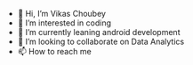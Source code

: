 - 👋 Hi, I’m Vikas Choubey
- 👀 I’m interested in coding
- 🌱 I’m currently leaning android development
- 💞️ I’m looking to collaborate on Data Analytics 
- 📫 How to reach me 

<!---
vikaschoubey20github/vikaschoubey20github is a ✨ special ✨ repository because its `README.md` (this file) appears on your GitHub profile.
You can click the Preview link to take a look at your changes.
--->
